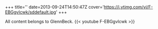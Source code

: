 +++
title=''
date=2013-09-24T14:50:47Z
cover='https://i.ytimg.com/vi/F-EBGgvIcwk/sddefault.jpg'
+++

All content belongs to GlennBeck.
{{< youtube F-EBGgvIcwk >}}
